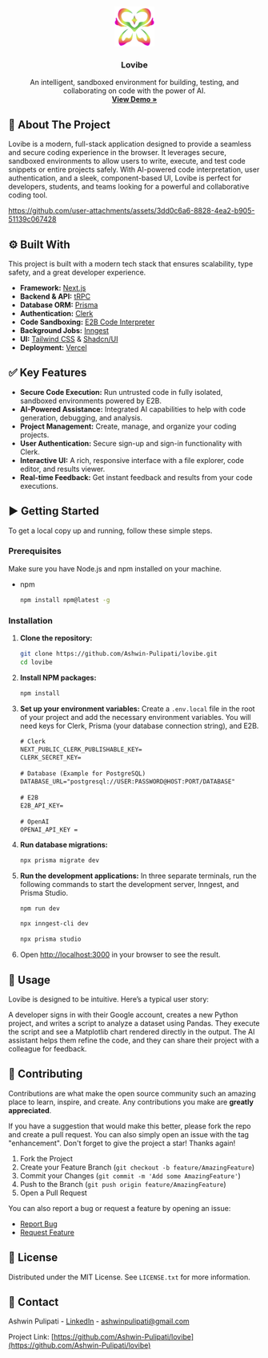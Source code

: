 <div align="center">
  <a href="https://github.com/Ashwin-Pulipati/lovibe">
    <img src="public/logo.png" alt="Logo" width="80" height="80">
  </a>

  <h3 align="center">Lovibe</h3>

  <p align="center">
    An intelligent, sandboxed environment for building, testing, and collaborating on code with the power of AI.
    <br />
    <a href="https://lovibe.vercel.app/"><strong>View Demo »</strong></a>
  </p>
</div>

## 📝 About The Project

Lovibe is a modern, full-stack application designed to provide a seamless and secure coding experience in the browser. It leverages secure, sandboxed environments to allow users to write, execute, and test code snippets or entire projects safely. With AI-powered code interpretation, user authentication, and a sleek, component-based UI, Lovibe is perfect for developers, students, and teams looking for a powerful and collaborative coding tool.


https://github.com/user-attachments/assets/3dd0c6a6-8828-4ea2-b905-51139c067428


## ⚙️ Built With

This project is built with a modern tech stack that ensures scalability, type safety, and a great developer experience.

*   **Framework:** [Next.js](https://nextjs.org/)
*   **Backend & API:** [tRPC](https://trpc.io/)
*   **Database ORM:** [Prisma](https://www.prisma.io/)
*   **Authentication:** [Clerk](https://clerk.com/)
*   **Code Sandboxing:** [E2B Code Interpreter](https://e2b.dev/)
*   **Background Jobs:** [Inngest](https://www.inngest.com/)
*   **UI:** [Tailwind CSS](https://tailwindcss.com/) & [Shadcn/UI](https://ui.shadcn.com/)
*   **Deployment:** [Vercel](https://vercel.com/)

## ✅ Key Features

- **Secure Code Execution:** Run untrusted code in fully isolated, sandboxed environments powered by E2B.
- **AI-Powered Assistance:** Integrated AI capabilities to help with code generation, debugging, and analysis.
- **Project Management:** Create, manage, and organize your coding projects.
- **User Authentication:** Secure sign-up and sign-in functionality with Clerk.
- **Interactive UI:** A rich, responsive interface with a file explorer, code editor, and results viewer.
- **Real-time Feedback:** Get instant feedback and results from your code executions.

## ▶️ Getting Started

To get a local copy up and running, follow these simple steps.

### Prerequisites

Make sure you have Node.js and npm installed on your machine.
* npm
  ```sh
  npm install npm@latest -g
  ```

### Installation

1.  **Clone the repository:**
    ```sh
    git clone https://github.com/Ashwin-Pulipati/lovibe.git
    cd lovibe
    ```
2.  **Install NPM packages:**
    ```sh
    npm install
    ```
3.  **Set up your environment variables:**
    Create a `.env.local` file in the root of your project and add the necessary environment variables. You will need keys for Clerk, Prisma (your database connection string), and E2B.
    ```env
    # Clerk
    NEXT_PUBLIC_CLERK_PUBLISHABLE_KEY=
    CLERK_SECRET_KEY=

    # Database (Example for PostgreSQL)
    DATABASE_URL="postgresql://USER:PASSWORD@HOST:PORT/DATABASE"

    # E2B
    E2B_API_KEY=

    # OpenAI
    OPENAI_API_KEY =
    ```
4.  **Run database migrations:**
    ```sh
    npx prisma migrate dev
    ```
5.  **Run the development applications:**
    In three separate terminals, run the following commands to start the development server, Inngest, and Prisma Studio.
    ```sh
    npm run dev
    ```
    ```sh
    npx inngest-cli dev
    ```
    ```sh
    npx prisma studio
    ```
6.  Open [http://localhost:3000](http://localhost:3000) in your browser to see the result.

## 🚀 Usage

Lovibe is designed to be intuitive. Here’s a typical user story:

A developer signs in with their Google account, creates a new Python project, and writes a script to analyze a dataset using Pandas. They execute the script and see a Matplotlib chart rendered directly in the output. The AI assistant helps them refine the code, and they can share their project with a colleague for feedback.

## 🤝 Contributing

Contributions are what make the open source community such an amazing place to learn, inspire, and create. Any contributions you make are **greatly appreciated**.

If you have a suggestion that would make this better, please fork the repo and create a pull request. You can also simply open an issue with the tag "enhancement".
Don't forget to give the project a star! Thanks again!

1.  Fork the Project
2.  Create your Feature Branch (`git checkout -b feature/AmazingFeature`)
3.  Commit your Changes (`git commit -m 'Add some AmazingFeature'`)
4.  Push to the Branch (`git push origin feature/AmazingFeature`)
5.  Open a Pull Request

You can also report a bug or request a feature by opening an issue:
- [Report Bug](https://github.com/Ashwin-Pulipati/lovibe/issues)
- [Request Feature](https://github.com/Ashwin-Pulipati/lovibe/issues)


## 📄 License

Distributed under the MIT License. See `LICENSE.txt` for more information.

## 📧 Contact

Ashwin Pulipati - [LinkedIn](https://www.linkedin.com/in/ashwinpulipati/) - ashwinpulipati@gmail.com

Project Link: [https://github.com/Ashwin-Pulipati/lovibe](https://github.com/Ashwin-Pulipati/lovibe)
